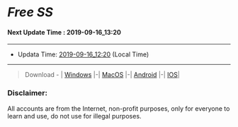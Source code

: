 
# *Free SS*

#### Next Update Time : 2019-09-16_13:20

---
* Updata Time: [2019-09-16_12:20](https://github.com/Geek-007/free-SS/blob/master/2019-09-16_12:20_FreeSS.txt) (Local Time)
---

> Download - | [Windows](https://github.com/shadowsocks/shadowsocks-windows/releases) |-| [MacOS](https://github.com/shadowsocks/shadowsocks-iOS/releases) |-| [Android](https://github.com/shadowsocks/shadowsocks-android/releases) |-| [IOS](https://itunes.apple.com/us/)|

### Disclaimer:
All accounts are from the Internet, non-profit purposes, only for everyone to learn and use, do not use for illegal purposes.
<br>
